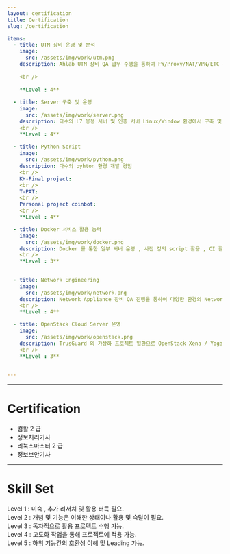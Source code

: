 ```yaml
---
layout: certification
title: Certification
slug: /certification

items:
  - title: UTM 장비 운영 및 분석
    image:
      src: /assets/img/work/utm.png
    description: Ahlab UTM 장비 QA 업무 수행을 통하여 FW/Proxy/NAT/VPN/ETC 운영 skill 
    
    <br />
    
    **Level : 4**
    
  - title: Server 구축 및 운영
    image:
      src: /assets/img/work/server.png
    description: 다수의 L7 응용 서버 및 인증 서버 Linux/Window 환경에서 구축 및 운영 경험
    <br />
    **Level : 4**
    
  - title: Python Script 
    image:
      src: /assets/img/work/python.png
    description: 다수의 pyhton 환경 개발 경험
    <br />
    KH-Final project:
    <br />
    T-PAT:
    <br />
    Personal project coinbot: 
    <br />
    **Level : 4**

  - title: Docker 서비스 활용 능력 
    image:
      src: /assets/img/work/docker.png
    description: Docker 를 통한 일부 서버 운영 , 사전 정의 script 활용 , CI 활용 
    <br />
    **Level : 3**

    
  - title: Network Engineering
    image:
      src: /assets/img/work/network.png
    description: Network Appliance 장비 QA 진행을 통하여 다양한 환경의 Network 환경 구축 및 운영 HA 환경(이중화) Proxy 및 NAT 환경 등
    <br />
    **Level : 4**

  - title: OpenStack Cloud Server 운영
    image:
      src: /assets/img/work/openstack.png
    description: TrusGuard 의 가상화 프로젝트 일환으로 OpenStack Xena / Yoga 환경을 우분투20.04 에서 구축 <br /> Service <br / > glance , NOVA, Neutron , Keystone , Cinder , Horizon
    <br />
    **Level : 3**

    
---
```


---
# Certification
- 컴활 2 급
- 정보처리기사
- 리눅스마스터 2 급
- 정보보안기사

---
# Skill Set
Level 1 : 미숙 , 추가 리서치 및 활용 터득 필요.
<br />
Level 2 : 개념 및 기능은 이해한 상태이나 활용 및 숙달이 필요.
<br />
Level 3 : 독자적으로 활용 프로텍트 수행 가능. 
<br />
Level 4 : 고도화 작업을 통해 프로젝트에 적용 가능.
<br />
Level 5 : 하위 기능간의 호환성 이해 및 Leading 가능. 
